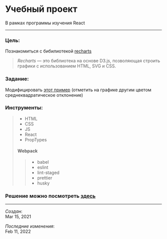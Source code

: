# Учебный проект

В рамках программы изучения React

---

### Цель:

Познакомиться с бибилиотекой [recharts](https://recharts.org/en-US/)

> _Recharts_ — это библиотека на основе D3.js, позволяющая строить графики с использованием HTML, SVG и CSS.

### Задание:

Модифицировать [этот пример](http://recharts.org/en-US/examples) (отметить на графике другим цветом среднеквадратическое отклонение)

### Инструменты:

> - HTML
> - CSS
> - JS
> - React
> - PropTypes
>
> #### Webpack
>
> > - babel
> > - eslint
> > - lint-staged
> > - prettier
> > - husky

### Решение можно посмотреть [здесь](https://chart.vercel.app/)

---

_Создан_:  
 Mar 15, 2021

_Последние изменения_:  
 Feb 11, 2022
